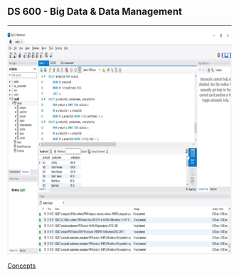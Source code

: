 ## DS 600 - Big Data & Data Management

---

<p align="center">
  <img width="1000" height="500" src="https://github.com/ankur715/SQL/blob/master/data_management_%26_big_data/query_zagdb.JPG">
</p>

[Concepts](https://github.com/ankur715/SQL/tree/master/data_management_&_big_data/concepts)
